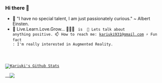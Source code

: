 ### Hi there 👋

- 🔭 "I have no special talent, I am just passionately curious." ~ Albert Einsten.
- 🌱 Live.Learn.Love.Grow...
👨🏽‍💻 <code> is </life>
💬 Lets talk about anything positive.
📫 How to reach me: kariuki931@gmail.com
⚡ Fun fact : I'm really interested in Augmented Reality.

<a href="https://github.com/Carrieukie">
<img align="center" alt="Kariuki's Github Stats" src="https://github-readme-stats.codestackr.vercel.app/api?username=Carrieukie&show_icons=true&hide_border=true&count_private=true&include_all_commits=true&theme=radical" /></a>
<a href="https://github.com/Carrieuke">
  <img align="center" src="https://github-readme-stats.anuraghazra1.vercel.app/api/top-langs/?username=Carrieukie&layout=compact&theme=radical" />
</a>

